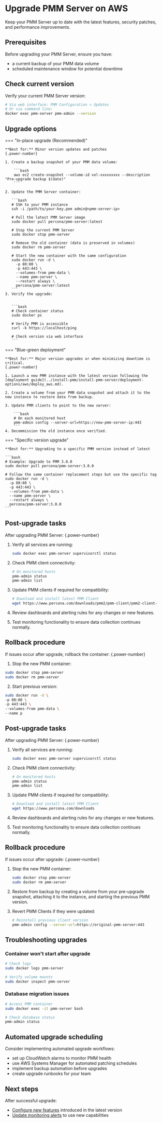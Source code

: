 # Upgrade PMM Server on AWS

Keep your PMM Server up to date with the latest features, security patches, and performance improvements.

## Prerequisites

Before upgrading your PMM Server, ensure you have:

- a current backup of your PMM data volume
- scheduled maintenance window for potential downtime

## Check current version

Verify your current PMM Server version:

```bash
# Via web interface: PMM Configuration > Updates
# Or via command line:
docker exec pmm-server pmm-admin --version
```

## Upgrade options

=== "In-place upgrade (Recommended)"

    **Best for:** Minor version updates and patches
    {.power-number}
    
    1. Create a backup snapshot of your PMM data volume:

        ```bash
        aws ec2 create-snapshot --volume-id vol-xxxxxxxxx --description "Pre-upgrade backup $(date)"
        ```

    2. Update the PMM Server container:

       ```bash
       # SSH to your PMM instance
       ssh -i /path/to/your-key.pem admin@<pmm-server-ip>

       # Pull the latest PMM Server image
       sudo docker pull percona/pmm-server:latest

       # Stop the current PMM Server
       sudo docker stop pmm-server

       # Remove the old container (data is preserved in volumes)
       sudo docker rm pmm-server

       # Start the new container with the same configuration
       sudo docker run -d \
         -p 80:80 \
         -p 443:443 \
         --volumes-from pmm-data \
         --name pmm-server \
         --restart always \
         percona/pmm-server:latest
       ```
    3. Verify the upgrade:

    
       ```bash
       # Check container status
       sudo docker ps
       
       # Verify PMM is accessible
       curl -k https://localhost/ping
       
       # Check version via web interface
       ```

=== "Blue-green deployment"

    **Best for:** Major version upgrades or when minimizing downtime is critical.
    {.power-number}

    1. Launch a new PMM instance with the latest version following the [deployment guide](../install-pmm/install-pmm-server/deployment-options/aws/deploy_aws.md).

    2. Create a volume from your PMM data snapshot and attach it to the new instance to restore data from backup.

    3. Update PMM clients to point to the new server:

        ```bash
        # On each monitored host
        pmm-admin config --server-url=https://new-pmm-server-ip:443
        ```
    4. Decommission the old instance once verified.

=== "Specific version upgrade"

    **Best for:** Upgrading to a specific PMM version instead of latest

    ```bash
    # Example: Upgrade to PMM 3.0.0
    sudo docker pull percona/pmm-server:3.0.0

    # Follow the same container replacement steps but use the specific tag
    sudo docker run -d \
      -p 80:80 \
      -p 443:443 \
      --volumes-from pmm-data \
      --name pmm-server \
      --restart always \
      percona/pmm-server:3.0.0
    ```

## Post-upgrade tasks

After upgrading PMM Server:
{.power-number}

1. Verify all services are running:
   ```bash
   sudo docker exec pmm-server supervisorctl status
   ```

2. Check PMM client connectivity:
   ```bash
   # On monitored hosts
   pmm-admin status
   pmm-admin list
   ```

3. Update PMM clients if required for compatibility:
   ```bash
   # Download and install latest PMM Client
   wget https://www.percona.com/downloads/pmm2/pmm-client/pmm2-client-latest.tar.gz
   ```

4. Review dashboards and alerting rules for any changes or new features.

5. Test monitoring functionality to ensure data collection continues normally.

## Rollback procedure

If issues occur after upgrade, rollback the container:
{.power-number}

1. Stop the new PMM container:
```bash
sudo docker stop pmm-server
sudo docker rm pmm-server
```
2. Start previous version:
```bash
sudo docker run -d \
-p 80:80 \
-p 443:443 \
--volumes-from pmm-data \
--name p
```

## Post-upgrade tasks

After upgrading PMM Server:
{.power-number}

1. Verify all services are running:
   ```bash
   sudo docker exec pmm-server supervisorctl status
   ```

2. Check PMM client connectivity:
   ```bash
   # On monitored hosts
   pmm-admin status
   pmm-admin list
   ```

3. Update PMM clients if required for compatibility:
   ```bash
   # Download and install latest PMM Client
   wget https://www.percona.com/downloads
   ```

4. Review dashboards and alerting rules for any changes or new features.

5. Test monitoring functionality to ensure data collection continues normally.

## Rollback procedure

If issues occur after upgrade:
{.power-number}

1. Stop the new PMM container:
   ```bash
   sudo docker stop pmm-server
   sudo docker rm pmm-server
   ```

2. Restore from backup by creating a volume from your pre-upgrade snapshot, attaching it to the instance, and starting the previous PMM version.

3. Revert PMM Clients if they were updated:

   ```bash
   # Reinstall previous client version
   pmm-admin config --server-url=https://original-pmm-server:443
   ```

## Troubleshooting upgrades

### Container won't start after upgrade

```bash
# Check logs
sudo docker logs pmm-server

# Verify volume mounts
sudo docker inspect pmm-server
```

### Database migration issues

```bash
# Access PMM container
sudo docker exec -it pmm-server bash

# Check database status
pmm-admin status
```
## Automated upgrade scheduling

Consider implementing automated upgrade workflows:

- set up CloudWatch alarms to monitor PMM health
- use AWS Systems Manager for automated patching schedules
- implement backup automation before upgrades
- create upgrade runbooks for your team

## Next steps

After successful upgrade:

- [Configure new features](../install-pmm/install-pmm-server/deployment-options/aws/configure_aws.md) introduced in the latest version
- [Update monitoring alerts](../alert/index.md) to use new capabilities
